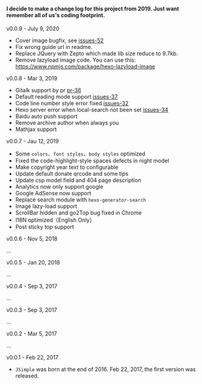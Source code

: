 #### I decide to make a change log for this project from 2019. Just want remember all of us's coding footprint.

v0.0.9 - July 9, 2020

* Cover image bugfix, see [issues-52](https://github.com/tangkunyin/hexo-theme-jsimple/issues/52)
* Fix wrong guide url in readme.
* Replace JQuery with Zepto which made lib size reduce to 9.7kb.
* Remove lazyload image code. You can use this: https://www.npmjs.com/package/hexo-lazyload-image


v0.0.8 - Mar 3, 2019

* Gitalk support by pr [pr-36](https://github.com/tangkunyin/hexo-theme-jsimple/pull/36)
* Default reading mode support [issues-37](https://github.com/tangkunyin/hexo-theme-jsimple/issues/37)
* Code line number style error fixed [issues-32](https://github.com/tangkunyin/hexo-theme-jsimple/issues/32)
* Hexo server error when local-search not been set [issues-34](https://github.com/tangkunyin/hexo-theme-jsimple/issues/34)
* Baidu auto push support
* Remove archive author when always you
* Mathjax support

v0.0.7 - Jau 12, 2019

* Some `colors`、`font styles`、`body styles` optimized
* Fixed the code-highlight-style spaces defects in night model
* Make copyright year text to configurable
* Update default donate qrcode and some tips
* Update csp model field and 404 page description
* Analytics now only support google
* Google AdSense now support 
* Replace search module with `hexo-generator-search`
* Image lazy-load support
* ScrollBar hidden and go2Top bug fixed in Chrome
* I18N optimized（English Only）
* Post sticky top support


v0.0.6 - Nov 5, 2018

...

v0.0.5 - Jan 20, 2018

...

v0.0.4 - Sep 3, 2017

...

v0.0.3 - Sep 3, 2017

...

v0.0.2 - Mar 5, 2017

...

v0.0.1 - Feb 22, 2017

* `JSimple` was born at the end of 2016. Feb 22, 2017, the first version was released.
